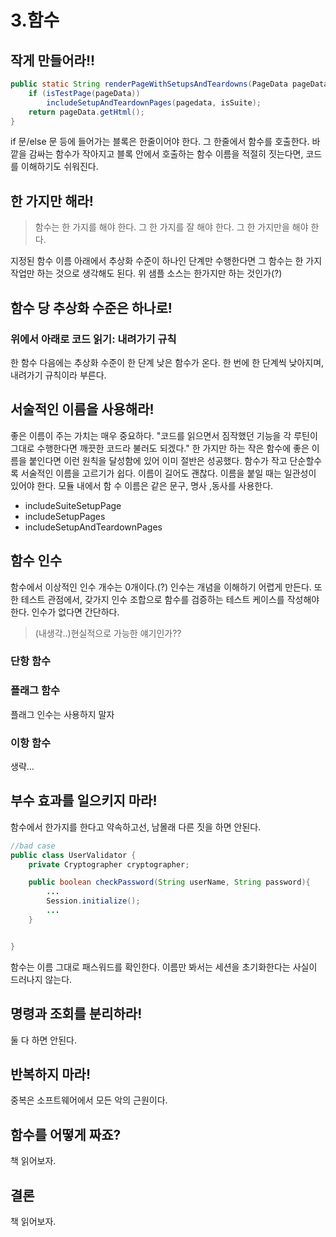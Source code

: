 # 3.함수

## 작게 만들어라!!

````java
public static String renderPageWithSetupsAndTeardowns(PageData pageData, boolean isSuite) throws Exception {
    if (isTestPage(pageData))
        includeSetupAndTeardownPages(pagedata, isSuite);
    return pageData.getHtml();
}
````

if 문/else 문 등에 들어가는 블록은 한줄이어야 한다. 그 한줄에서 함수를 호출한다. 바깥을 감싸는 함수가 작아지고 블록 안에서 호출하는 함수 이름을 적절히 짓는다면, 코드를 이해하기도 쉬워진다. 

## 한 가지만 해라!

> 함수는 한 가지를 해야 한다. 그 한 가지를 잘 해야 한다. 그 한 가지만을 해야 한다. 

지정된 함수 이름 아래에서 추상화 수준이 하나인 단계만 수행한다면 그 함수는 한 가지 작업만 하는 것으로 생각해도 된다. 위 샘플 소스는 한가지만 하는 것인가(?)

## 함수 당 추상화 수준은 하나로!

### 위에서 아래로 코드 읽기: 내려가기 규칙

한 함수 다음에는 추상화 수준이 한 단계 낮은 함수가 온다. 한 번에 한 단계씩 낮아지며, 내려가기 규칙이라 부른다. 

## 서술적인 이름을 사용해라!

좋은 이름이 주는 가치는 매우 중요하다. "코드를 읽으면서 짐작했던 기능을 각 루틴이 그대로 수행한다면 깨끗한 코드라 불러도 되겠다." 한 가지만 하는 작은 함수에 좋은 이름을 붙인다면 이런 원칙을 달성함에 있어 이미 절반은 성공했다. 함수가 작고 단순할수록 서술적인 이름을 고르기가 쉽다. 이름이 길어도 괜찮다. 이름을 붙일 때는 일관성이 있어야 한다. 모듈 내에서 함 수 이름은 같은 문구, 명사 ,동사를 사용한다. 

- includeSuiteSetupPage
- includeSetupPages
- includeSetupAndTeardownPages

## 함수 인수

함수에서 이상적인 인수 개수는 0개이다.(?) 인수는 개념을 이해하기 어렵게 만든다. 또한 테스트 관점에서, 갖가지 인수 조합으로 함수를 검증하는 테스트 케이스를 작성해야 한다. 인수가 없다면 간단하다.

> (내생각..)현실적으로 가능한 얘기인가??

### 단항 함수

### 플래그 함수
플래그 인수는 사용하지 말자

### 이항 함수

생략...

## 부수 효과를 일으키지 마라!

함수에서 한가지를 한다고 약속하고선, 남몰래 다른 짓을 하면 안된다. 

````java
//bad case
public class UserValidator {
    private Cryptographer cryptographer;

    public boolean checkPassword(String userName, String password){
        ...
        Session.initialize();
        ...
    }


}
````

함수는 이름 그대로 패스워드를 확인한다. 이름만 봐서는 세션을 초기화한다는 사실이 드러나지 않는다. 


## 명령과 조회를 분리하라!

둘 다 하면 안된다. 

## 반복하지 마라!

중복은 소프트웨어에서 모든 악의 근원이다. 

## 함수를 어떻게 짜죠?

책 읽어보자.

## 결론

책 읽어보자.

